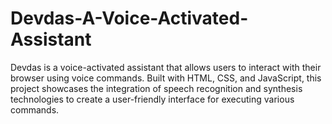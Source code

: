 # Devdas-A-Voice-Activated-Assistant
Devdas is a voice-activated assistant that allows users to interact with their browser using voice commands. 
Built with HTML, CSS, and JavaScript, this project showcases the integration of speech recognition and synthesis technologies to create a user-friendly interface for executing various commands.
